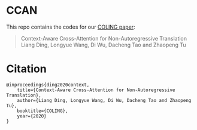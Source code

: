 # CCAN

This repo contains the codes for our [COLING paper](https://www.aclweb.org/anthology/2020.coling-main.389.pdf):

> Context-Aware Cross-Attention for Non-Autoregressive Translation  
> Liang Ding, Longyue Wang, Di Wu, Dacheng Tao and Zhaopeng Tu

# Citation
```
@inproceedings{ding2020context,
    title={Context-Aware Cross-Attention for Non-Autoregressive Translation},
    author={Liang Ding, Longyue Wang, Di Wu, Dacheng Tao and Zhaopeng Tu},
    booktitle={COLING},
    year={2020}
}
```
